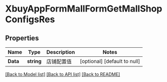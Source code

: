 # XbuyAppFormMallFormGetMallShopConfigsRes

## Properties
Name | Type | Description | Notes
------------ | ------------- | ------------- | -------------
**Data** | **string** | 店铺配置值 | [optional] [default to null]

[[Back to Model list]](../README.md#documentation-for-models) [[Back to API list]](../README.md#documentation-for-api-endpoints) [[Back to README]](../README.md)

